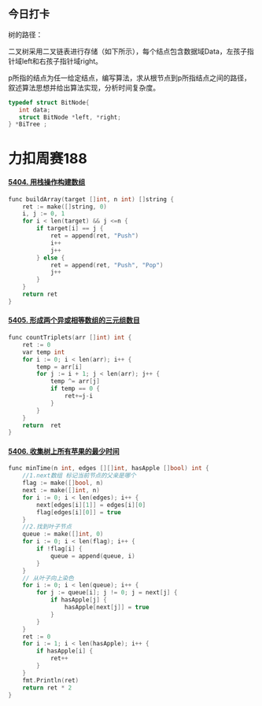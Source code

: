 ## 今日打卡

树的路径：

二叉树采用二叉链表进行存储（如下所示），每个结点包含数据域Data，左孩子指针域left和右孩子指针域right。

p所指的结点为任一给定结点，编写算法，求从根节点到p所指结点之间的路径，叙述算法思想并给出算法实现，分析时间复杂度。

``` c
typedef struct BitNode{  
   int data; 
   struct BitNode *left, *right;
} *BiTree ;
```







# 力扣周赛188

#### [5404. 用栈操作构建数组](https://leetcode-cn.com/problems/build-an-array-with-stack-operations/)

``` c
func buildArray(target []int, n int) []string {
	ret := make([]string, 0)
	i, j := 0, 1
	for i < len(target) && j <=n {
		if target[i] == j {
			ret = append(ret, "Push")
			i++
			j++
		} else {
			ret = append(ret, "Push", "Pop")
			j++
		}
	}
	return ret
}
```

#### [5405. 形成两个异或相等数组的三元组数目](https://leetcode-cn.com/problems/count-triplets-that-can-form-two-arrays-of-equal-xor/)

``` c
func countTriplets(arr []int) int {
	ret := 0
	var temp int
	for i := 0; i < len(arr); i++ {
		temp = arr[i]
		for j := i + 1; j < len(arr); j++ {
			temp ^= arr[j]
			if temp == 0 {
				ret+=j-i
			}
		}
	}
	return  ret
}
```



#### [5406. 收集树上所有苹果的最少时间](https://leetcode-cn.com/problems/minimum-time-to-collect-all-apples-in-a-tree/)

``` c
func minTime(n int, edges [][]int, hasApple []bool) int {
	//1.next数组 标记当前节点的父亲是哪个
	flag := make([]bool, n)
	next := make([]int, n)
	for i := 0; i < len(edges); i++ {
		next[edges[i][1]] = edges[i][0]
		flag[edges[i][0]] = true
	}
	//2.找到叶子节点
	queue := make([]int, 0)
	for i := 0; i < len(flag); i++ {
		if !flag[i] {
			queue = append(queue, i)
		}
	}
	// 从叶子向上染色
	for i := 0; i < len(queue); i++ {
		for j := queue[i]; j != 0; j = next[j] {
			if hasApple[j] {
				hasApple[next[j]] = true
			}
		}
	}
	ret := 0
	for i := 1; i < len(hasApple); i++ {
		if hasApple[i] {
			ret++
		}
	}
	fmt.Println(ret)
	return ret * 2
}
```

